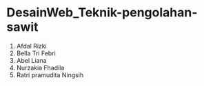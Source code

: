 # DesainWeb_Teknik-pengolahan-sawit

1. Afdal Rizki
2. Bella Tri Febri
3. Abel Liana
4. Nurzakia Fhadila
5. Ratri pramudita Ningsih
